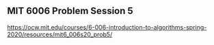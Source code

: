 ## MIT 6006 Problem Session 5

https://ocw.mit.edu/courses/6-006-introduction-to-algorithms-spring-2020/resources/mit6_006s20_prob5/
